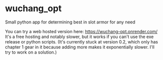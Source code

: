 # wuchang_opt
Small python app for determining best in slot armor for any need

You can try a web hosted version here: https://wuchang-opt.onrender.com/
It's a free hosting and notably slower, but it works if you can't use the exe release or python scripts.
(It's currently stuck at version 0.2, which only has chapter 1 gear in it because adding more makes it exponentially slower. I'll try to work on a solution.)

